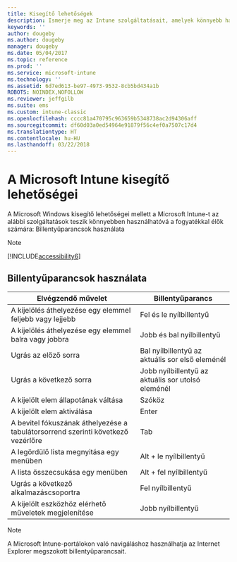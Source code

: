 ```yaml
---
title: Kisegítő lehetőségek
description: Ismerje meg az Intune szolgáltatásait, amelyek könnyebb használatot biztosítanak a fogyatékkal élők számára.
keywords: ''
author: dougeby
ms.author: dougeby
manager: dougeby
ms.date: 05/04/2017
ms.topic: reference
ms.prod: ''
ms.service: microsoft-intune
ms.technology: ''
ms.assetid: 6d7ed613-be97-4973-9532-8cb5bd434a1b
ROBOTS: NOINDEX,NOFOLLOW
ms.reviewer: jeffgilb
ms.suite: ems
ms.custom: intune-classic
ms.openlocfilehash: cccc81a470795c963659b5348738ac2d94306aff
ms.sourcegitcommit: df60d03a0ed54964e91879f56c4ef0a7507c17d4
ms.translationtype: HT
ms.contentlocale: hu-HU
ms.lasthandoff: 03/22/2018
---
```

# <a name="accessibility-features-of-microsoft-intune"></a>A Microsoft Intune kisegítő lehetőségei
A Microsoft Windows kisegítő lehetőségei mellett a Microsoft Intune-t az alábbi szolgáltatások teszik könnyebben használhatóvá a fogyatékkal élők számára: Billentyűparancsok használata

> [!NOTE]
> [!INCLUDE[accessibility6](./includes/accessibility6_md.md)]

## <a name="using-keyboard-shortcuts"></a>Billentyűparancsok használata

|Elvégzendő művelet|Billentyűparancs|
|--------------|------------------------------|
|A kijelölés áthelyezése egy elemmel feljebb vagy lejjebb|Fel és le nyílbillentyű|
|A kijelölés áthelyezése egy elemmel balra vagy jobbra|Jobb és bal nyílbillentyű|
|Ugrás az előző sorra|Bal nyílbillentyű az aktuális sor első eleménél|
|Ugrás a következő sorra|Jobb nyílbillentyű az aktuális sor utolsó eleménél|
|A kijelölt elem állapotának váltása|Szóköz|
|A kijelölt elem aktiválása|Enter|
|A bevitel fókuszának áthelyezése a tabulátorsorrend szerinti következő vezérlőre|Tab|
|A legördülő lista megnyitása egy menüben|Alt + le nyílbillentyű|
|A lista összecsukása egy menüben|Alt + fel nyílbillentyű|
|Ugrás a következő alkalmazáscsoportra|Fel nyílbillentyű|
|A kijelölt eszközhöz elérhető műveletek megjelenítése|Jobb nyílbillentyű|
> [!NOTE]
> A Microsoft Intune-portálokon való navigáláshoz használhatja az Internet Explorer megszokott billentyűparancsait.
